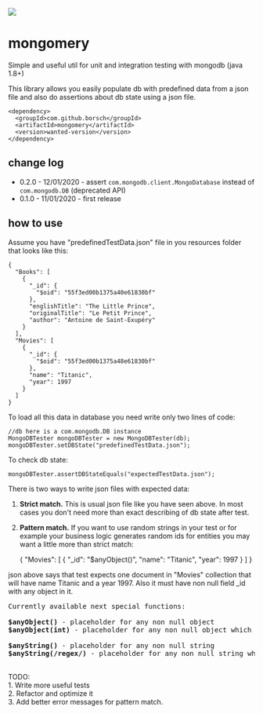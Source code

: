 ![](https://github.com/borsch/mongomery/workflows/Java%20CI/badge.svg)

# mongomery
Simple and useful util for unit and integration testing with mongodb (java 1.8+)

This library allows you easily populate db with predefined data
from a json file and also do assertions about db state using a json file.

    <dependency>
      <groupId>com.github.borsch</groupId>
      <artifactId>mongomery</artifactId>
      <version>wanted-version</version>
    </dependency>
    
## change log
- 0.2.0 - 12/01/2020 - assert `com.mongodb.client.MongoDatabase` instead of `com.mongodb.DB` (deprecated API)
- 0.1.0 - 11/01/2020 - first release

## how to use
Assume you have "predefinedTestData.json" file in you resources folder that looks like this:

    {
      "Books": [
        {
          "_id": {
            "$oid": "55f3ed00b1375a40e61830bf"
          },
          "englishTitle": "The Little Prince",
          "originalTitle": "Le Petit Prince",
          "author": "Antoine de Saint-Exupéry"
        }
      ],
      "Movies": [
        {
          "_id": {
            "$oid": "55f3ed00b1375a48e61830bf"
          },
          "name": "Titanic",
          "year": 1997
        }
      ]
    }

To load all this data in database you need write only two lines of code:

    //db here is a com.mongodb.DB instance
    MongoDBTester mongoDBTester = new MongoDBTester(db);
    mongoDBTester.setDBState("predefinedTestData.json");

To check db state:

    mongoDBTester.assertDBStateEquals("expectedTestData.json");

There is two ways to write json files with expected data:

1. <b>Strict match.</b> This is usual json file like you have seen above.
In most cases you don't need more than exact describing of db state after test.

2. <b>Pattern match.</b> If you want to use random strings in your test or for example your business
logic generates random ids for entities you may want a little more than strict match:


    {
      "Movies": [
        {
          "_id": "$anyObject()",
          "name": "Titanic",
          "year": 1997
        }
      ]
    }

json above says that test expects one document in "Movies" collection that will have name Titanic and
a year 1997. Also it must have non null field _id with any object in it.

<pre>
Currently available next special functions:<br/>
<b>$anyObject()</b> - placeholder for any non null object
<b>$anyObject(int)</b> - placeholder for any non null object which has exactly "int" number of fields. ("int" here is any positive integer) <br/>
<b>$anyString()</b> - placeholder for any non null string
<b>$anyString(/regex/)</b> - placeholder for any non null string which matches with given regex. ("regex" here is a valid regular expression)
</pre>

<br/>
TODO: <br/>
1. Write more useful tests<br/>
2. Refactor and optimize it<br/>
3. Add better error messages for pattern match.<br/> 
